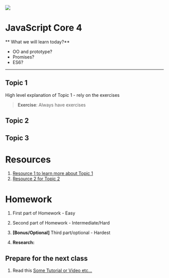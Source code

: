 ![](https://img.shields.io/badge/status-draft-darkred.svg)
# JavaScript Core 4
** What we will learn today?**
- OO and prototype?
- Promises?
- ES6?
---

## Topic 1
High level explanation of Topic 1 - rely on the exercises
> **Exercise**: Always have exercises

## Topic 2

## Topic 3


# Resources
1. [Resource 1 to learn more about Topic 1](https://google.com)
2. [Resource 2 for Topic 2](https://google.com)

# Homework

1. First part of Homework - Easy

2. Second part of Homework - Intermediate/Hard

3. **[Bonus/Optional]** Third part/optional - Hardest

4. **Research:**

## Prepare for the next class
1. Read this [Some Tutorial or Video etc...](https://google.com)
